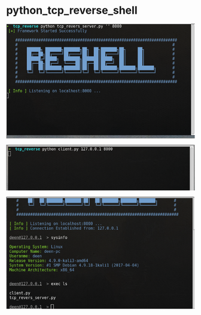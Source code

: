 # python_tcp_reverse_shell

![](https://github.com/deenrookie/python_tcp_reverse_shell/blob/master/images/2017-11-13-193113_734x447_scrot.png)


![](https://github.com/deenrookie/python_tcp_reverse_shell/blob/master/images/2017-11-13-193222_748x181_scrot.png)

![](https://github.com/deenrookie/python_tcp_reverse_shell/blob/master/images/2017-11-13-193332_732x436_scrot.png)
